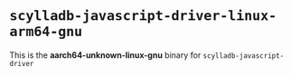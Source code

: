 # `scylladb-javascript-driver-linux-arm64-gnu`

This is the **aarch64-unknown-linux-gnu** binary for `scylladb-javascript-driver`
